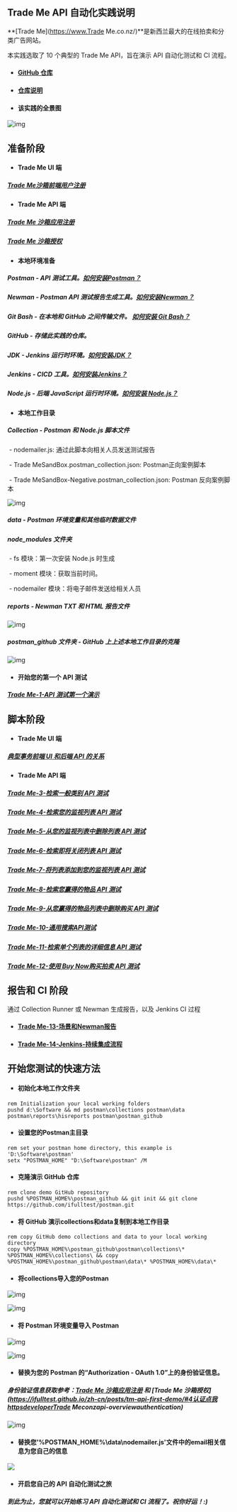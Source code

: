 ## Trade Me API 自动化实践说明

**[Trade Me](https://www.Trade Me.co.nz/)**是新西兰最大的在线拍卖和分类广告网站。

本实践选取了 10 个典型的 Trade Me API，旨在演示 API 自动化测试和 CI 流程。

- #### [GitHub 仓库](https://github.com/ifulltest/postman)

- #### [仓库说明](https://ifulltest.github.io/postman/README-zh-cn)

- #### 该实践的全景图

![img](https://ifulltest.github.io/images/tm-api-automation-panorama.webp)

## 准备阶段

- #### Trade Me UI 端

##### [Trade Me沙箱前端用户注册](https://ifulltest.github.io/zh-cn/posts/tm-api-first-demo/#2注册trademe沙箱用户点我httpswwwtmsandboxconzmembersregisteraspx)

- #### Trade Me API 端

##### [Trade Me 沙箱应用注册](https://ifulltest.github.io/zh-cn/posts/tm-api-first-demo/#3注册您的api应用点我httpsdevelopertrademeconzapi-overviewregistering-an-application)

##### [Trade Me 沙箱授权](https://ifulltest.github.io/zh-cn/posts/tm-api-first-demo/#4认证点我httpsdevelopertrademeconzapi-overviewauthentication)

- #### 本地环境准备

##### **Postman** - API 测试工具。[如何安装Postman？](https://ifulltest.github.io/zh-cn/posts/postman-installation/)

##### **Newman** - Postman API 测试报告生成工具。[如何安装Newman？](https://ifulltest.github.io/zh-cn/posts/newman-installation/)

##### **Git Bash** - 在本地和 GitHub 之间传输文件。 [如何安装 Git Bash？](https://ifulltest.github.io/zh-cn/posts/git-bash-installation/)

##### **GitHub** - 存储此实践的仓库。

##### **JDK** - Jenkins 运行时环境。[如何安装JDK？](https://ifulltest.github.io/zh-cn/posts/jdk-installation/)

##### **Jenkins** - CICD 工具。[如何安装Jenkins？](https://ifulltest.github.io/zh-cn/posts/jenkins-installation/)

##### **Node.js** - 后端 JavaScript 运行时环境。[如何安装 Node.js？](https://ifulltest.github.io/zh-cn/posts/nodejs-installation/)

- #### 本地工作目录

##### Collection - Postman 和 Node.js 脚本文件

​	\- nodemailer.js: 通过此脚本向相关人员发送测试报告

​	\- Trade MeSandBox.postman_collection.json: Postman正向案例脚本

​	\- Trade MeSandBox-Negative.postman_collection.json: Postman 反向案例脚本

![img](https://ifulltest.github.io/images/tm-readme-collections.webp)

##### data - Postman 环境变量和其他临时数据文件

##### node_modules 文件夹

​	\- fs 模块：第一次安装 Node.js 时生成

​	\- moment 模块：获取当前时间。

​	\- nodemailer 模块：将电子邮件发送给相关人员

##### reports - Newman TXT 和 HTML 报告文件

![img](https://ifulltest.github.io/images/tm-readme-reports.webp)

##### postman_github 文件夹 - GitHub 上上述本地工作目录的克隆

![img](https://ifulltest.github.io/images/tm-readme-repository-structure1.webp)

- #### 开始您的第一个 API 测试

##### [Trade Me-1-API 测试第一个演示](https://ifulltest.github.io/zh-cn/posts/tm-api-first-demo/)

## 脚本阶段

- #### Trade Me UI 端

##### [典型事务前端 UI 和后端 API 的关系](https://ifulltest.github.io/zh-cn/posts/tm-api-typical-transactions/)

- #### Trade Me API 端

##### 		[Trade Me-3-检索一般类别 API 测试](https://ifulltest.github.io/zh-cn/posts/tm-api-retrieve-general-categories/)

##### 		[Trade Me-4-检索您的监视列表 API 测试](https://ifulltest.github.io/zh-cn/posts/tm-api-retrieve-watchlist/)

##### 		[Trade Me-5-从您的监视列表中删除列表 API 测试](https://ifulltest.github.io/zh-cn/posts/tm-api-rm-a-listing-from-watchlist/)

##### 		[Trade Me-6-检索即将关闭列表 API 测试](https://ifulltest.github.io/zh-cn/posts/tm-api-retrieve-closing-soon-listings/)

##### 		[Trade Me-7-将列表添加到您的监视列表 API 测试](https://ifulltest.github.io/zh-cn/posts/tm-api-add-a-listing-to-watchlist/)

##### 		[Trade Me-8-检索您赢得的物品 API 测试](https://ifulltest.github.io/zh-cn/posts/tm-api-retrieve-won-items/)

##### 		[Trade Me-9-从您赢得的物品列表中删除购买 API 测试](https://ifulltest.github.io/zh-cn/posts/tm-api-rm-a-purchase-from-won-list/)

##### 		[Trade Me-10-通用搜索API测试](https://ifulltest.github.io/zh-cn/posts/tm-api-general-search/)

##### 		[Trade Me-11-检索单个列表的详细信息 API 测试](https://ifulltest.github.io/zh-cn/posts/tm-api-retrieve-listings-details/)

##### 		[Trade Me-12-使用 Buy Now购买拍卖 API 测试](https://ifulltest.github.io/zh-cn/posts/tm-api-buy-an-auction-using-buy-now/)



## 报告和 CI 阶段

通过 Collection Runner 或 Newman 生成报告，以及 Jenkins CI 过程

- #### [Trade Me-13-场景和Newman报告](https://ifulltest.github.io/zh-cn/posts/tm-api-scenarios-and-newman-report/)

- #### [Trade Me-14-Jenkins-持续集成流程](https://ifulltest.github.io/zh-cn/posts/tm-api-jenkins-cicd-process/)



## 开始您测试的快速方法

- #### 初始化本地工作文件夹

```
rem Initialization your local working folders
pushd d:\Software && md postman\collections postman\data postman\reports\hisreports postman\postman_github
```

- #### 设置您的Postman主目录

```
rem set your postman home directory, this example is 'D:\Software\postman'
setx "POSTMAN_HOME" "D:\Software\postman" /M
```

- #### 克隆演示 GitHub 仓库

```
rem clone demo GitHub repository 
pushd %POSTMAN_HOME%\postman_github && git init && git clone https://github.com/ifulltest/postman.git
```

- #### 将 GitHub 演示collections和data复制到本地工作目录

```
rem copy GitHub demo collections and data to your local working directory
copy %POSTMAN_HOME%\postman_github\postman\collections\* %POSTMAN_HOME%\collections\ && copy %POSTMAN_HOME%\postman_github\postman\data\* %POSTMAN_HOME%\data\*
```

- #### 将collections导入您的Postman

![img](https://ifulltest.github.io/images/tm-readme-postman-import-1.webp)

![img](https://ifulltest.github.io/images/tm-readme-postman-import-2.webp)

- #### 将 Postman 环境变量导入 Postman

![img](https://ifulltest.github.io/images/tm-readme-postman-import-3.webp)

![img](https://ifulltest.github.io/images/tm-readme-postman-import-4.webp)

- #### 替换为您的 Postman 的“Authorization  - OAuth 1.0”上的身份验证信息。

##### 身份验证信息获取参考：[Trade Me 沙箱应用注册](https://ifulltest.github.io/zh-cn/posts/tm-api-first-demo/#3注册您的api应用点我httpsdevelopertrademeconzapi-overviewregistering-an-application) 和 [Trade Me 沙箱授权](https://ifulltest.github.io/zh-cn/posts/tm-api-first-demo/#4认证点我httpsdeveloperTrade Meconzapi-overviewauthentication)

![img](https://ifulltest.github.io/images/tm-readme-postman-auth-replace.webp)

- #### 替换您'%POSTMAN_HOME%\data\nodemailer.js'文件中的email相关信息为您自己的信息

![](https://ifulltest.github.io/images/tm-api-nodemailer-replace-info.webp)

- #### 开启您自己的 API 自动化测试之旅

##### 到此为止，您就可以开始练习 API 自动化测试和 CI 流程了。**祝你好运！:)**

